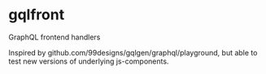 # gqlfront
GraphQL frontend handlers

Inspired by github.com/99designs/gqlgen/graphql/playground, but able to test new versions of underlying js-components.

